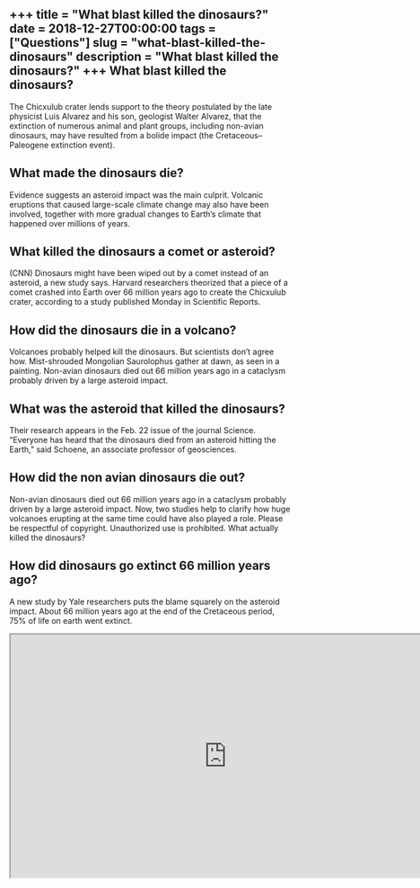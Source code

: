 +++
title = "What blast killed the dinosaurs?"
date = 2018-12-27T00:00:00
tags = ["Questions"]
slug = "what-blast-killed-the-dinosaurs"
description = "What blast killed the dinosaurs?"
+++
What blast killed the dinosaurs?
--------------------------------

The Chicxulub crater lends support to the theory postulated by the late physicist Luis Alvarez and his son, geologist Walter Alvarez, that the extinction of numerous animal and plant groups, including non-avian dinosaurs, may have resulted from a bolide impact (the Cretaceous–Paleogene extinction event).

What made the dinosaurs die?
----------------------------

Evidence suggests an asteroid impact was the main culprit. Volcanic eruptions that caused large-scale climate change may also have been involved, together with more gradual changes to Earth’s climate that happened over millions of years.

What killed the dinosaurs a comet or asteroid?
----------------------------------------------

(CNN) Dinosaurs might have been wiped out by a comet instead of an asteroid, a new study says. Harvard researchers theorized that a piece of a comet crashed into Earth over 66 million years ago to create the Chicxulub crater, according to a study published Monday in Scientific Reports.

How did the dinosaurs die in a volcano?
---------------------------------------

Volcanoes probably helped kill the dinosaurs. But scientists don’t agree how. Mist-shrouded Mongolian Saurolophus gather at dawn, as seen in a painting. Non-avian dinosaurs died out 66 million years ago in a cataclysm probably driven by a large asteroid impact.

What was the asteroid that killed the dinosaurs?
------------------------------------------------

Their research appears in the Feb. 22 issue of the journal Science. “Everyone has heard that the dinosaurs died from an asteroid hitting the Earth,” said Schoene, an associate professor of geosciences.

How did the non avian dinosaurs die out?
----------------------------------------

Non-avian dinosaurs died out 66 million years ago in a cataclysm probably driven by a large asteroid impact. Now, two studies help to clarify how huge volcanoes erupting at the same time could have also played a role. Please be respectful of copyright. Unauthorized use is prohibited. What actually killed the dinosaurs?

How did dinosaurs go extinct 66 million years ago?
--------------------------------------------------

A new study by Yale researchers puts the blame squarely on the asteroid impact. About 66 million years ago at the end of the Cretaceous period, 75% of life on earth went extinct.

<iframe allow="accelerometer; autoplay; clipboard-write; encrypted-media; gyroscope; picture-in-picture" allowfullscreen="" class="__youtube_prefs__  epyt-is-override  no-lazyload" data-no-lazy="1" data-origheight="433" data-origwidth="770" data-skipgform_ajax_framebjll="" height="433" id="_ytid_24166" loading="lazy" src="https://www.youtube.com/embed/Jt9R_0HMmTk?enablejsapi=1&autoplay=0&cc_load_policy=0&cc_lang_pref=&iv_load_policy=1&loop=0&modestbranding=0&rel=1&fs=1&playsinline=0&autohide=2&theme=dark&color=red&controls=1&" title="YouTube player" width="770"></iframe>